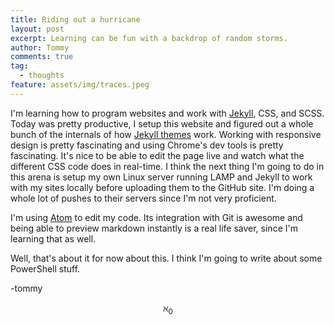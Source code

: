 ```yaml
---
title: Riding out a hurricane
layout: post
excerpt: Learning can be fun with a backdrop of random storms.
author: Tommy
comments: true
tag:
  - thoughts
feature: assets/img/traces.jpeg
---
```


I'm learning how to program websites and work with [Jekyll](https://jekyllrb.com/), CSS, and SCSS. Today was pretty productive, I setup this website and figured out a whole bunch of the internals of how [Jekyll themes](http://jekyllthemes.org/) work. Working with responsive design is pretty fascinating and using Chrome's dev tools is pretty fascinating. It's nice to be able to edit the page live and watch what the different CSS code does in real-time. I think the next thing I'm going to do in this arena is setup my own Linux server running LAMP and Jekyll to work with my sites locally before uploading them to the GitHub site. I'm doing a whole lot of pushes to their servers since I'm not very proficient.

I'm using [Atom](https://atom.io) to edit my code. Its integration with Git is awesome and being able to preview markdown instantly is a real life saver, since I'm learning that as well.

Well, that's about it for now about this. I think I'm going to write about some PowerShell stuff.

-tommy

$$ \aleph_0 $$
